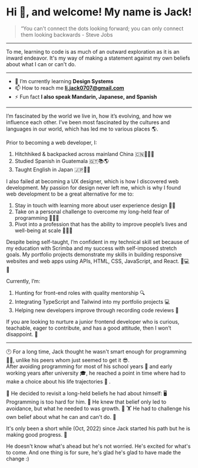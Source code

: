 <h1 align="center">Hi 👋, and welcome! My name is Jack!</h1>

>“You can't connect the dots looking forward; you can only connect them looking backwards - Steve Jobs

--- 

To me, learning to code is as much of an outward exploration as it is an inward endeavor.
It's my way of making a statement against my own beliefs about what I can or can't do.

---
- 🌱 I’m currently learning **Design Systems**
- 📫 How to reach me **li.jack0707@gmail.com**
- ⚡ Fun fact **I also speak Mandarin, Japanese, and Spanish**
---

I’m fascinated by the world we live in, how it’s evolving, and how we influence each other. I’ve been most fascinated by the cultures and languages in our world, which has led me to various places 🌎.

Prior to becoming a web developer, I:
1. Hitchhiked & backpacked across mainland China 🇨🇳🚶‍♂️🎒
2. Studied Spanish in Guatemala 🇬🇹📚🌎
3. Taught English in Japan 🇯🇵👨‍🏫

I also failed at becoming a UX designer, which is how I discovered web development. My passion for design never left me, which is why I found web development to be a great alternative for me to:

1. Stay in touch with learning more about user experience design 🤔💡
2. Take on a personal challenge to overcome my long-held fear of programming 🚀👨‍💻
3. Pivot into a profession that has the ability to improve people’s lives and well-being at scale 🌟👨‍💻

Despite being self-taught, I’m confident in my technical skill set because of my education with Scrimba and my success with self-imposed stretch goals. My portfolio projects demonstrate my skills in building responsive websites and web apps using APIs, HTML, CSS, JavaScript, and React. 💪💻🌐

Currently, I’m:
1. Hunting for front-end roles with quality mentorship 🔍
2. Integrating TypeScript and Tailwind into my portfolio projects 💻
3. Helping new developers improve through recording code reviews 🤝

If you are looking to nurture a junior frontend developer who is curious, teachable, eager to contribute, and has a good attitude, then I won’t disappoint. 🤞

---

🕛 For a long time, Jack thought he wasn't smart enough for programming 😮‍💨, unlike his peers whom just seemed to get it 😎.  
After avoiding programming for most of his school years 🏫  and early working years after university 🎓, he reached a point in
time where had to make a choice about his life trajectories 🚦 . 

🤔 He decided to revisit a long-held beliefs he had about himself: 🖥️ Programming is too hard for him. 
🏃 He knew that belief only led to avoidance, but what he needed to was growth. 🌲
🏋️ He had to challenge his own belief about what he can and can't do. 💪

It's only been a short while (Oct, 2022) since Jack started his path but he is making good progress. 🚀

He doesn't know what's ahead but he's not worried. He's excited for what's to come. 
And one thing is for sure, he's glad he's glad to have made the change :)
